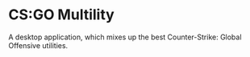 # CS:GO Multility
A desktop application, which mixes up the best Counter-Strike: Global Offensive utilities.
